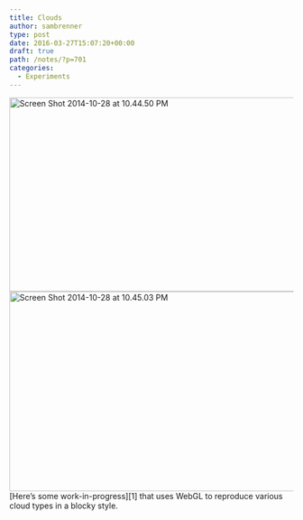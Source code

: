 ```yaml
---
title: Clouds
author: sambrenner
type: post
date: 2016-03-27T15:07:20+00:00
draft: true
path: /notes/?p=701
categories:
  - Experiments
---
```

 <img class="aligncenter size-medium wp-image-702" alt="Screen Shot 2014-10-28 at 10.44.50 PM" src="/img/uploads/2014/10/Screen-Shot-2014-10-28-at-10.44.50-PM-800x344.png" width="800" height="344" srcset="https://samjbrenner.com/img/uploads/2014/10/Screen-Shot-2014-10-28-at-10.44.50-PM-800x344.png 800w, https://samjbrenner.com/img/uploads/2014/10/Screen-Shot-2014-10-28-at-10.44.50-PM-768x330.png 768w, https://samjbrenner.com/img/uploads/2014/10/Screen-Shot-2014-10-28-at-10.44.50-PM-1024x440.png 1024w, https://samjbrenner.com/img/uploads/2014/10/Screen-Shot-2014-10-28-at-10.44.50-PM.png 1130w" sizes="(max-width: 800px) 100vw, 800px" />
<img class="aligncenter size-medium wp-image-703" alt="Screen Shot 2014-10-28 at 10.45.03 PM" src="/img/uploads/2014/10/Screen-Shot-2014-10-28-at-10.45.03-PM-800x354.png" width="800" height="354" />
[Here&#8217;s some work-in-progress][1] that uses WebGL to reproduce various cloud types in a blocky style.

 [1]: http://flight-test.herokuapp.com/demos/clouds#cirrocumulus
